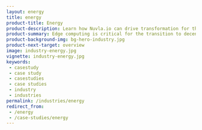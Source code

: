 ```yaml
---
layout: energy
title: energy
product-title: Energy
product-description: Learn how Nuvla.io can drive transformation for the energy sector with flexible &amp; scalable solutions
product-summary: Edge computing is critical for the transition to decentralized energy sources. 
product-background-img: bg-hero-industry.jpg
product-next-target: overview
image: industry-energy.jpg
vignette: industry-energy.jpg
keywords:
 - casestudy
 - case study
 - casestudies
 - case studies
 - industry
 - industries
permalink: /industries/energy
redirect_from:
 - /energy
 - /case-studies/energy
---
```

